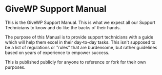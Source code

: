 # GiveWP Support Manual

This is the GiveWP Support Manual. This is what we expect all our Support Technicians to know and do like the backs of their hands. 

The purpose of this Manual is to provide support technicians with a guide which will help them excel in their day-to-day tasks. This isn't supposed to be a list of regulations or "rules" that are burdensome, but rather guidelines based on years of experience to empower success.

This is published publicly for anyone to reference or fork for their own purposes.
